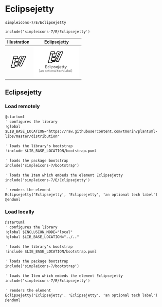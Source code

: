 # Eclipsejetty


```text
simpleicons-7/E/Eclipsejetty
```

```text
include('simpleicons-7/E/Eclipsejetty')
```



| Illustration | Eclipsejetty |
| :---: | :---: |
| ![illustration for Illustration](../../simpleicons-7/E/Eclipsejetty.png) | ![illustration for Eclipsejetty](../../simpleicons-7/E/Eclipsejetty.Local.png) |




## Eclipsejetty

### Load remotely
```plantuml
@startuml
' configures the library
!global $LIB_BASE_LOCATION="https://raw.githubusercontent.com/tmorin/plantuml-libs/master/distribution"

' loads the library's bootstrap
!include $LIB_BASE_LOCATION/bootstrap.puml

' loads the package bootstrap
include('simpleicons-7/bootstrap')

' loads the Item which embeds the element Eclipsejetty
include('simpleicons-7/E/Eclipsejetty')

' renders the element
Eclipsejetty('Eclipsejetty', 'Eclipsejetty', 'an optional tech label')
@enduml
```

### Load locally
```plantuml
@startuml
' configures the library
!global $INCLUSION_MODE="local"
!global $LIB_BASE_LOCATION="../.."

' loads the library's bootstrap
!include $LIB_BASE_LOCATION/bootstrap.puml

' loads the package bootstrap
include('simpleicons-7/bootstrap')

' loads the Item which embeds the element Eclipsejetty
include('simpleicons-7/E/Eclipsejetty')

' renders the element
Eclipsejetty('Eclipsejetty', 'Eclipsejetty', 'an optional tech label')
@enduml
```

